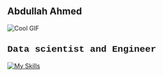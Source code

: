 ## Abdullah Ahmed 
![Cool GIF](https://media.tenor.com/_VcD3-ShQlgAAAAi/space-planet.gif)
<h2 style="font-family: 'Courier New', monospace">Data scientist and Engineer</h2>

[![My Skills](https://skillicons.dev/icons?i=anaconda,androidstudio,apple,azure,blender,cs,css,discord,dart,docker,dotnet,flutter,github,gitlab,godot,html,java,js,linkedin,linux,lua,matlab,mongodb,netlify,nodejs,npm,opencv,pytorch,sklearn,swift,tensorflow,ts,unity,vscode&perline=12)](https://skillicons.dev)


